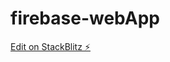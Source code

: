# firebase-webApp

[Edit on StackBlitz ⚡️](https://stackblitz.com/edit/firebase-gtk-web-start-aue5ed)